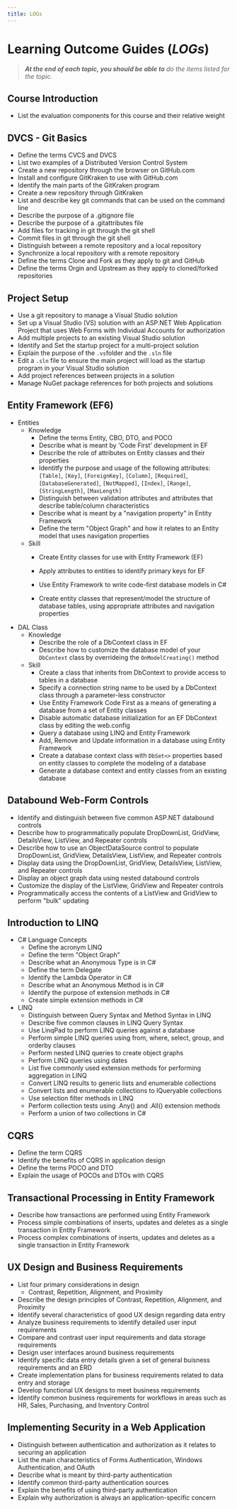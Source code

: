 ```yaml
---
title: LOGs
---
```

# Learning Outcome Guides (*LOGs*)

> ***At the end of each topic, you should be able to** do the items listed for the topic.*

## Course Introduction

- List the evaluation components for this course and their relative weight

## DVCS - Git Basics

- Define the terms CVCS and DVCS
- List two examples of a Distributed Version Control System
- Create a new repository through the browser on GitHub.com
- Install and configure GitKraken to use with GitHub.com
- Identify the main parts of the GitKraken program
- Create a new repository through GitKraken
- List and describe key git commands that can be used on the command line
- Describe the purpose of a .gitignore file
- Describe the purpose of a .gitattributes file
- Add files for tracking in git through the git shell
- Commit files in git through the git shell
- Distinguish between a remote repository and a local repository
- Synchronize a local repository with a remote repository
- Define the terms Clone and Fork as they apply to git and GitHub
- Define the terms Orgin and Upstream as they apply to cloned/forked repositories

## Project Setup

- Use a git repository to manage a Visual Studio solution
- Set up a Visual Studio (VS) solution with an ASP.NET Web Application Project that uses Web Forms with Individual Accounts for authorization
- Add multiple projects to an existing Visual Studio solution
- Identify and Set the startup project for a multi-project solution
- Explain the purpose of the `.vs`folder and the `.sln` file
- Edit a `.sln` file to ensure the main project will load as the startup program in your Visual Studio solution
- Add project references between projects in a solution
- Manage NuGet package references for both projects and solutions

## Entity Framework (EF6)

- Entities
  - Knowledge
    - Define the terms Entity, CBO, DTO, and POCO
    - Describe what is meant by 'Code First' development in EF
    - Describe the role of attributes on Entity classes and their properties
    - Identitfy the purpose and usage of the following attributes: `[Table]`, `[Key]`, `[ForeignKey]`, `[Column]`, `[Required]`, `[DatabaseGenerated]`, `[NotMapped]`, `[Index]`, `[Range]`, `[StringLength]`, `[MaxLength]`
    - Distinguish between validation attributes and attributes that describe table/column characteristics
    - Describe what is meant by a "navigation property" in Entity Framework
    - Define the term "Object Graph" and how it relates to an Entity model that uses navigation properties
  - Skill
    - Create Entity classes for use with Entity Framework (EF)
    - Apply attributes to entities to identify primary keys for EF

    - Use Entity Framework to write code-first database models in C#
    - Create entity classes that represent/model the structure of database tables, using appropriate attributes and navigation properties
- DAL Class
  - Knowledge
    - Describe the role of a DbContext class in EF
    - Describe how to customize the database model of your `DbContext` class by overrideing the `OnModelCreating()` method
  - Skill
    - Create a class that inherits from DbContext to provide access to tables in a database
    - Specify a connection string name to be used by a DbContext class through a parameter-less constructor
    - Use Entity Framework Code First as a means of generating a database from a set of Entity classes
    - Disable automatic database initialization for an EF DbContext class by editing the web.config
    - Query a database using LINQ and Entity Framework
    - Add, Remove and Update information in a database using Entity Framework
    - Create a database context class with `DbSet<>` properties based on entity classes to complete the modeling of a database
    - Generate a database context and entity classes from an existing database

## Databound Web-Form Controls

- Identify and distinguish between five common ASP.NET databound controls
- Describe how to programmatically populate DropDownList, GridView, DetailsView, ListView, and Repeater controls
- Describe how to use an ObjectDataSource control to populate DropDownList, GridView, DetailsView, ListView, and Repeater controls
- Display data using the DropDownList, GridView, DetailsView, ListView, and Repeater controls
- Display an object graph data using nested databound controls
- Customize the display of the ListView, GridView and Repeater controls
- Programmatically access the contents of a ListView and GridView to perform "bulk" updating

## Introduction to LINQ

- C# Language Concepts
    - Define the acronym LINQ
    - Define the term "Object Graph"
    - Describe what an Anonymous Type is in C#
    - Define the term Delegate
    - Identify the Lambda Operator in C#
    - Describe what an Anonymous Method is in C#
    - Identify the purpose of extension methods in C#
    - Create simple extension methods in C#
- LINQ
    - Distinguish between Query Syntax and Method Syntax in LINQ
    - Describe five common clauses in LINQ Query Syntax
    - Use LinqPad to perform LINQ queries against a database
    - Perform simple LINQ queries using from, where, select, group, and orderby clauses
    - Perform nested LINQ queries to create object graphs
    - Perform LINQ queries using dates
    - List five commonly used extension methods for performing aggregation in LINQ
    - Convert LINQ results to generic lists and enumerable collections
    - Convert lists and enumerable collections to IQueryable collections
    - Use selection filter methods in LINQ
    - Perform collection tests using .Any() and .All() extension methods
    - Perform a union of two collections in C#

## CQRS

- Define the term CQRS
- Identify the benefits of CQRS in application design
- Define the terms POCO and DTO
- Explain the usage of POCOs and DTOs with CQRS

## Transactional Processing in Entity Framework

- Describe how transactions are performed using Entity Framework
- Process simple combinations of inserts, updates and deletes as a single transaction in Entity Framework
- Process complex combinations of inserts, updates and deletes as a single transaction in Entity Framework

## UX Design and Business Requirements

- List four primary considerations in design
  - Contrast, Repetition, Alignment, and Proximity
- Describe the design principles of Contrast, Repetition, Alignment, and Proximity
- Identify several characteristics of good UX design regarding data entry
- Analyze business requirements to identify detailed user input requirements
- Compare and contrast user input requirements and data storage requirements
- Design user interfaces around business requirements
- Identify specific data entry details given a set of general buisness requirements and an ERD
- Create implementation plans for business requirements related to data entry and storage
- Develop functional UX designs to meet business requirements
- Identify common business requirements for workflows in areas such as HR, Sales, Purchasing, and Inventory Control

## Implementing Security in a Web Application

- Distinguish between authentication and authorization as it relates to securing an application
- List the main characteristics of Forms Authentication, Windows Authentication, and OAuth
- Describe what is meant by third-party authentication
- Identify common third-party authentication sources
- Explain the benefits of using third-party authentication
- Explain why authorization is always an application-specific concern
